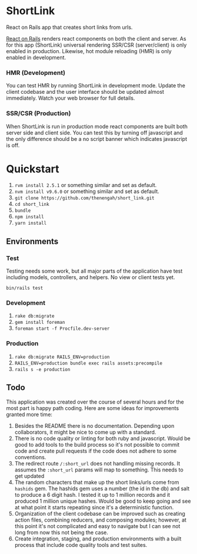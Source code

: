 # ShortLink

React on Rails app that creates short links from urls.

[React on Rails](https://github.com/shakacode/react_on_rails) renders react components on both the client and server. As for this app (ShortLink) universal rendering SSR/CSR (server/client) is only enabled in production. Likewise, hot module reloading (HMR) is only enabled in development. 

### HMR (Development)

You can test HMR by running ShortLink in development mode. Update the client codebase and the user interface should be updated almost immediately. Watch your web browser for full details.

### SSR/CSR (Production)

When ShortLink is run in production mode react components are built both server side and client side. You can test this by turning off javascript and the only difference should be a no script banner which indicates javascript is off.

# Quickstart

1. `rvm install 2.5.1` or something similar and set as default.
2. `nvm install v9.6.0` or something similar and set as default.
3.  `git clone https://github.com/thenengah/short_link.git`
4. `cd short_link`
5. `bundle`
6. `npm install`
7. `yarn install`

## Environments

### Test

Testing needs some work, but all major parts of the application have test including models, controllers, and helpers. No view or client tests yet. 

`bin/rails test`

### Development

1. `rake db:migrate`
2. `gem install foreman`
2. `foreman start -f Procfile.dev-server`

### Production

1. `rake db:migrate RAILS_ENV=production`
2. `RAILS_ENV=production bundle exec rails assets:precompile`
3. `rails s -e production`

## Todo

This application was created over the course of several hours and for the most part is happy path coding. Here are some ideas for improvements granted more time:

1. Besides the README there is no documentation. Depending upon collaborators, it might be nice to come up with a standard.
2. There is no code quality or linting for both ruby and javascript. Would be good to add tools to the build process so it's not possible to commit code and create pull requests if the code does not adhere to some conventions.
3. The redirect route `/:short_url` does not handling missing records. It assumes the `:short_url` params will map to something. This needs to get updated
4. The random characters that make up the short links/urls come from `hashids` gem. The hashids gem uses a number (the id in the db) and salt to produce a 6 digit hash. I tested it up to 1 million records and it produced 1 million unique hashes. Would be good to keep going and see at what point it starts repeating since it's a deterministic function.
5. Organization of the client codebase can be improved such as creating action files, combining reducers, and composing modules; however, at this point it's not complicated and easy to navigate but I can see not long from now this not being the case.
6. Create integration, staging, and production environments with a built process that include code quality tools and test suites.

